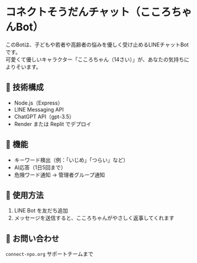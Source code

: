 # コネクトそうだんチャット（こころちゃんBot）

このBotは、子どもや若者や高齢者の悩みを優しく受け止めるLINEチャットBotです。  
可愛くて優しいキャラクター「こころちゃん（14さい）」が、あなたの気持ちによりそいます。

## 🔧 技術構成
- Node.js（Express）
- LINE Messaging API
- ChatGPT API（gpt-3.5）
- Render または Replit でデプロイ

## 🚀 機能
- キーワード検出（例：「いじめ」「つらい」など）
- AI応答（1日5回まで）
- 危険ワード通知 → 管理者グループ通知

## 📎 使用方法
1. LINE Bot を友だち追加
2. メッセージを送信すると、こころちゃんがやさしく返事してくれます

## 💌 お問い合わせ
`connect-npo.org` サポートチームまで
